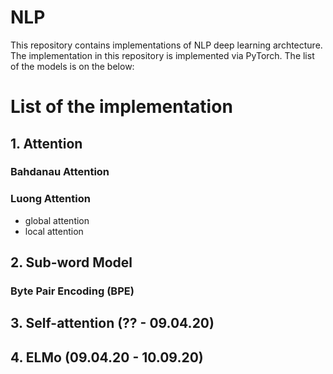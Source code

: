 # NLP

This repository contains implementations of NLP deep learning archtecture. The implementation in this repository is implemented via PyTorch. The list of the models is on the below:

# List of the implementation

## 1. Attention

### Bahdanau Attention

### Luong Attention

- global attention
- local attention
    
## 2. Sub-word Model

### Byte Pair Encoding (BPE)

## 3. Self-attention (?? - 09.04.20) 

## 4. ELMo (09.04.20 - 10.09.20)